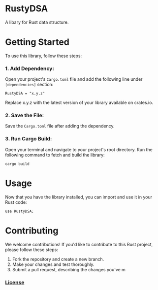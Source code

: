# RustyDSA
A libary for Rust data structure.

# Getting Started
To use this library, follow these steps:

### 1. Add Dependency:
Open your project's ``Cargo.toml`` file and add the following line under ``[dependencies]`` section:
```
RustyDSA = "x.y.z"
```
Replace x.y.z with the latest version of your library available on crates.io.


### 2. Save the File:
Save the ``Cargo.toml`` file after adding the dependency.

### 3. Run Cargo Build:
Open your terminal and navigate to your project's root directory. Run the following command to fetch and build the library:
```
cargo build
```

# Usage
Now that you have the library installed, you can import and use it in your Rust code:
```
use RustyDSA;
```

# Contributing

We welcome contributions! If you'd like to contribute to this Rust project, please follow these steps:

1. Fork the repository and create a new branch.
2. Make your changes and test thoroughly.
3. Submit a pull request, describing the changes you've m

### [License](.LICENSE)
